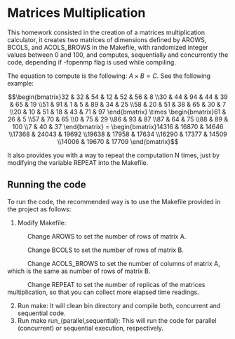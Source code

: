 # Matrices Multiplication

This homework consisted in the creation of a matrices multiplication calculator, it creates two matrices of dimensions defined by AROWS, BCOLS, and ACOLS_BROWS in the Makefile, with randomized integer values between 0 and 100, and computes, sequentially and concurrently the code, depending if -fopenmp flag is used while compiling.

The equation to compute is the following: $A \times B = C$. See the following example:

```math
\begin{bmatrix}32 & 32 & 54 & 12 & 52 & 56 & 8 \\30 & 44 & 94 & 44 & 39 & 65 & 19 \\51 & 91 & 1 & 5 & 89 & 34 & 25 \\58 & 20 & 51 & 38 & 65 & 30 & 7 \\20 & 10 & 51 & 18 & 43 & 71 & 97 \end{bmatrix} 
\times 
\begin{bmatrix}61 & 26 & 5 \\57 & 70 & 65 \\0 & 75 & 29 \\86 & 93 & 87 \\87 & 64 & 75 \\88 & 89 & 100 \\7 & 40 & 37 \end{bmatrix} 
= 
\begin{bmatrix}14316 & 16870 & 14646 \\17368 & 24043 & 19692 \\19638 & 17958 & 17634 \\16290 & 17377 & 14509 \\14006 & 19670 & 17709 \end{bmatrix}
```

It also provides you with a way to repeat the computation N times, just by modifying the variable REPEAT into the Makefile.

## Running the code
To run the code, the recommended way is to use the Makefile provided in the project as follows:
1. Modify Makefile: 

  &emsp;&emsp;&emsp; Change AROWS to set the number of rows of matrix A.
  
  &emsp;&emsp;&emsp; Change BCOLS to set the number of rows of matrix B.
  
  &emsp;&emsp;&emsp; Change ACOLS_BROWS to set the number of columns of matrix A, which is the same as number of rows of matrix B.
  
  &emsp;&emsp;&emsp; Change REPEAT to set the number of replicas of the matrices multiplication, so that you can collect more elapsed time readings.
  
2. Run make: It will clean bin directory and compile both, concurrent and sequential code.
3. Run make run_{parallel,sequential}: This will run the code for parallel (concurrent) or sequential execution, respectively.
